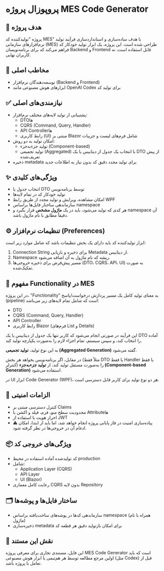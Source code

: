 # پروپوزال پروژه MES Code Generator

## 🎯 هدف پروژه
پروژه "تولیدکننده کد MES" با هدف ساده‌سازی و استانداردسازی فرآیند تولید نرم‌افزارهای سازمانی (MES) طراحی شده است. این پروژه، یک ابزار تولید خودکار کد فراهم می‌کند که برای برنامه‌نویسان Backend و Frontend قابل استفاده است، نه کاربران نهایی.

## 👥 مخاطب اصلی
- توسعه‌دهندگان نرم‌افزار (Backend و Frontend)
- ابزارهای هوش مصنوعی مانند OpenAI Codex برای تولید کد

## ✅ نیازمندی‌های اصلی
- پشتیبانی از تولید لایه‌های مختلف نرم‌افزار:
  - DTOها
  - CQRS (Command, Query, Handler)
  - API Controllerها
  - رابط کاربری (UI) مبتنی بر Blazor شامل فرم‌های لیست و جزییات
- امکان تولید به دو روش:
  - تولید جزءبه‌جزء (Component-based)
  - تولید تجمیعی (Aggregated) با انتخاب یک جدول از دیتابیس یا یک DTO از پیش تعریف‌شده
- ذخیره metadata برای تولید مجدد دقیق کد بدون نیاز به اطلاعات جدید

## ✨ ویژگی‌های کلیدی
- انتخاب جدول یا DTO توسط برنامه‌نویس
- تولید خودکار کد در تمام لایه‌ها
- امکان مشاهده، ویرایش و تولید مجدد از طریق رابط WPF
- سازماندهی ساختار فایل‌ها براساس namespace
- هر کدی که تولید می‌شود، باید در یک **ماژول مشخص** قرار بگیرد و namespace آن دقیقاً مطابق با نام ماژول باشد.

## ⚙️ تنظیمات نرم‌افزار (Preferences)
ابزار تولیدکننده کد باید دارای یک بخش تنظیمات باشد که شامل موارد زیر است:
1. Connection String برای ذخیره و بازیابی Metadata از دیتابیس.
2. Namespace ریشه که نام ماژول به آن اضافه می‌شود.
3. مسیر پیش‌فرض برای ذخیره خروجی‌ها (DTO، CQRS، API، UI) به صورت تفکیک‌شده.

## 🧩 مفهوم Functionality در MES
در این پروژه، "Functionality" به معنای تولید کامل یک مسیر پردازش درخواست/پاسخ (pipeline) است که شامل تمام لایه‌های زیر می‌باشد:
- DTO
- CQRS (Command, Query, Handler)
- API Controller
- رابط کاربری Blazor (فرم‌های List و Details)

این فرآیند در صورتی انجام می‌شود که کاربر تنها یک جدول از دیتابیس یا یک DTO آماده را انتخاب کند، و سپس سیستم، تمام اجزاء لازم را به‌صورت یکپارچه تولید کند.

به این نوع تولید، **تولید تجمیعی (Aggregated Generation)** گفته می‌شود.

در مقابل، اگر برنامه‌نویس بخواهد هر بخش (مثلاً فقط DTO یا فقط Handler یا فقط کنترلر) را به‌صورت مستقل تولید کند، از **تولید جزءبه‌جزء (Component-based Generation)** استفاده می‌شود.

در UI ابزار Code Generator (WPF)، هر دو نوع تولید برای کاربر قابل دسترسی است.

## 🔐 الزامات امنیتی
- کنترل دسترسی مبتنی بر Claims
- محدودیت سطح منو، فرم، فیلد و اکشن با Attributeها
- احراز هویت با استفاده از JWT
- ⚠️ پیاده‌سازی امنیت در فاز پایانی پروژه انجام خواهد شد، اما باید از ابتدا، امکان ادغام آن در خروجی‌ها در نظر گرفته شود.

## 📦 ویژگی‌های خروجی کد
- کد تولیدشده آماده استفاده در محیط production
- شامل:
  - Application Layer (CQRS)
  - API Layer
  - UI (Blazor)
- رعایت کامل معماری CQRS بدون لایه Repository

## 🗂 ساختار فایل‌ها و پوشه‌ها
- سازماندهی کدها در پوشه‌های ساخت‌یافته براساس namespace (همراه با نام ماژول)
- ذخیره‌سازی metadata برای امکان بازتولید دقیق هر قطعه کد

## 📄 نقش این مستند
این فایل، مستندی تجاری برای معرفی پروژه MES Code Generator است که باید اولین مرجع مطالعه توسط هر هم‌تیمی یا ابزار هوش مصنوعی (مثل Codex) قبل از تعامل با پروژه باشد.